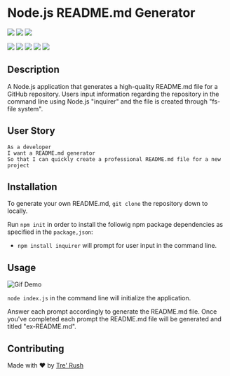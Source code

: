 # Node.js README.md Generator

<p>
    <img src="https://img.shields.io/github/repo-size/rush0218/node-project" />
    <img src="https://img.shields.io/github/languages/top/rush0218/node-project"  />
    <img src="https://img.shields.io/github/last-commit/rush0218/node-project" />
</p>

<p>
    <img src="https://img.shields.io/badge/Javascript-green" />
    <img src="https://img.shields.io/badge/-node.js-blue" />
    <img src="https://img.shields.io/badge/-inquirer-red" >
    <img src="https://img.shields.io/badge/-screencastify-orange" />
    <img src="https://img.shields.io/badge/-json-lightgrey" />
</p>

## Description

A Node.js application that generates a high-quality README.md file for a GitHub repository. Users input information regarding the repository in the command line using Node.js "inquirer" and the file is created through "fs-file system". 

## User Story

```
As a developer
I want a README.md generator 
So that I can quickly create a professional README.md file for a new project
```

## Installation

To generate your own README.md, `git clone` the repository down to locally. 

Run `npm init` in order to install the followig npm package dependencies as specified in the `package,json`:

- `npm install inquirer` will prompt for user input in the command line. 


## Usage

![Gif Demo](src/Node-project.gif)

`node index.js` in the command line will initialize the application.

Answer each prompt accordingly to generate the README.md file. Once you've completed each prompt the README.md file will be generated and titled "ex-README.md". 

## Contributing 

Made with ❤️  by [Tre' Rush](https://github.com/Rush0218)

